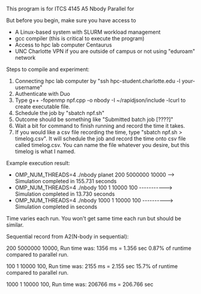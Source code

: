 


This program is for ITCS 4145 A5 Nbody Parallel for

But before you begin, make sure you have access to

- A Linux-based system with SLURM workload management
- gcc compiler (this is critical to execute the program)
- Access to hpc lab computer Centaurus
- UNC Charlotte VPN if you are outside of campus or not using "eduroam" network


Steps to compile and experiment:

1. Connecting hpc lab computer by "ssh hpc-student.charlotte.edu -l your-username"
2. Authenticate with Duo
3. Type g++ -fopenmp npf.cpp -o nbody -I ~/rapidjson/include -lcurl to create executable file.
4. Schedule the job by "sbatch npf.sh"
5. Outcome should be something like "Submitted batch job [????]"
6. Wait a bit for command to finish running and record the time it takes.
7. If you would like a csv file recording the time, type "sbatch npf.sh > timelog.csv". It will schedule the job and record the time onto csv file called timelog.csv. You can name the file whatever you desire, but this timelog is what I named.

Example execution result:

- OMP_NUM_THREADS=4 ./nbody planet 200 5000000 10000 --> Simulation completed in 155.731 seconds
- OMP_NUM_THREADS=4 ./nbody 100 1 10000 100 -----------> Simulation completed in 13.730 seconds
- OMP_NUM_THREADS=4 ./nbody 1000 1 10000 100 ----------> Simulation completed in  seconds

Time varies  each run. You won't get same time each run but should be similar.

Sequential record from A2(N-body in sequential):

200 5000000 10000, Run time was: 1356 ms = 1.356 sec
0.87% of runtime  compared to parallel run.


100 1 10000 100, Run time was: 2155 ms = 2.155 sec
15.7% of runtime compared to parallel run.

1000 1 10000 100, Run time was: 206766 ms = 206.766 sec


